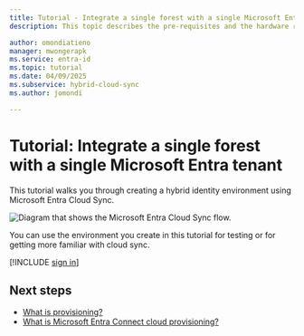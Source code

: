 ```yaml
---
title: Tutorial - Integrate a single forest with a single Microsoft Entra tenant
description: This topic describes the pre-requisites and the hardware requirements cloud sync.

author: omondiatieno
manager: mwongerapk
ms.service: entra-id
ms.topic: tutorial
ms.date: 04/09/2025
ms.subservice: hybrid-cloud-sync
ms.author: jomondi

---
```


# Tutorial: Integrate a single forest with a single Microsoft Entra tenant

This tutorial walks you through creating a hybrid identity environment using Microsoft Entra Cloud Sync.

![Diagram that shows the Microsoft Entra Cloud Sync flow.](~/includes/governance/media/tutorial-single-forest/diagram-2.png)

You can use the environment you create in this tutorial for testing or for getting more familiar with cloud sync.

[!INCLUDE [sign in](~/includes/governance/governance-active-directory-to-entra-cloud-sync.md)]


## Next steps 

- [What is provisioning?](../what-is-provisioning.md)
- [What is Microsoft Entra Connect cloud provisioning?](what-is-cloud-sync.md)
